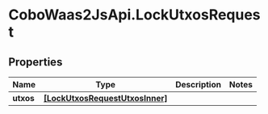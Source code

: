 # CoboWaas2JsApi.LockUtxosRequest

## Properties

Name | Type | Description | Notes
------------ | ------------- | ------------- | -------------
**utxos** | [**[LockUtxosRequestUtxosInner]**](LockUtxosRequestUtxosInner.md) |  | 


